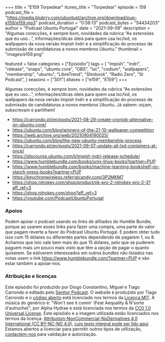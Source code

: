 +++
title = "E159 Torpedear"
itunes_title = "Torpedear"
episode = 159
podcast_file = "https://media.blubrry.com/ubuntupt/archive.org/download/pup-e159/e159.mp3"
podcast_duration = "0:56:13"
podcast_bytes = "54434203"
author = "Podcast Ubuntu Portugal"
date = "2021-09-09"
description = "Algumas corecções, é sempre bom, novidades da rubrica “As extensões que eu uso…”, informações/dicas úteis para quem usa lxc/lxd, os wallpapers da nova versão Impish Indri e a simplificação do processo de submissão de candidaturas a novos membros Ubuntu."
thumbnail = "images/e159.png"

featured = false
categories = ["Episódio"]
tags = [
  "impish",
  "indri",
  "release",
  "snaps",
  "ubuntu core",
  "OBS",
  "lxc",
  "codium",
  "wallpapers",
  "membership",
  "ubuntu",
  "LibreTrend",
  "Slimbook",
  "Radio Zero",
  "Sr Podcast",
]
seasons = ["S01"]
aliases = ["e159", "E159"]
+++

Algumas corecções, é sempre bom, novidades da rubrica “As extensões que eu uso…”, informações/dicas úteis para quem usa lxc/lxd, os wallpapers da nova versão Impish Indri e a simplificação do processo de submissão de candidaturas a novos membros Ubuntu.
Já sabem: oiçam, subscrevam e partilhem!

* https://carrondo.pt/en/posts/2021-08-29-create-cronjob-alternative-on-ubuntu-core/
* https://ubuntu.com/blog/winners-of-the-21-10-wallpaper-competition
* https://web.archive.org/web/20210904190025/
* https://ubuntu.com/blog/the-new-ubuntu-membership-process
* https://carrondo.pt/en/posts/2021-09-07-update-all-lxd-containers-at-once/
* https://discourse.ubuntu.com/t/impish-indri-release-schedule/
* https://www.humblebundle.com/books/unix-linux-books?partner=PUP
* https://www.humblebundle.com/books/machine-learning-bookshelf-no-starch-press-books?partner=PUP
* https://keychronwireless.referralcandy.com/3P2MKM7
* https://shop.nitrokey.com/shop/product/nk-pro-2-nitrokey-pro-2-3?aff_ref=3
* https://shop.nitrokey.com/shop?aff_ref=3
* https://youtube.com/PodcastUbuntuPortugal



### Apoios
Podem apoiar o podcast usando os links de afiliados do Humble Bundle, porque ao usarem esses links para fazer uma compra, uma parte do valor que pagam reverte a favor do Podcast Ubuntu Portugal.
E podem obter tudo isso com 15 dólares ou diferentes partes dependendo de pagarem 1, ou 8.
Achamos que isto vale bem mais do que 15 dólares, pelo que se puderem paguem mais um pouco mais visto que têm a opção de pagar o quanto quiserem.
Se estiverem interessados em outros bundles não listados nas notas usem o link https://www.humblebundle.com/?partner=PUP e vão estar também a apoiar-nos.

### Atribuição e licenças
Este episódio foi produzido por Diogo Constantino, Miguel e Tiago Carrondo e editado pelo [Senhor Podcast](https://senhorpodcast.pt/).
O website é produzido por Tiago Carrondo e o [código aberto](https://gitlab.com/podcastubuntuportugal/website) está licenciado nos termos da [Licença MIT](https://gitlab.com/podcastubuntuportugal/website/main/LICENSE).
A música do genérico é: "Won't see it comin' (Feat Aequality & N'sorte d'autruche)", por Alpha Hydrae e está licenciada nos termos da [CC0 1.0 Universal License](https://creativecommons.org/publicdomain/zero/1.0/).
Este episódio e a imagem utilizada estão licenciados nos termos da licença: [Attribution-NonCommercial-NoDerivatives 4.0 International (CC BY-NC-ND 4.0)](https://creativecommons.org/licenses/by-nc-nd/4.0/), [cujo texto integral pode ser lido aqui](https://creativecommons.org/licenses/by-nc-nd/4.0/legalcode). Estamos abertos a licenciar para permitir outros tipos de utilização, [contactem-nos](https://podcastubuntuportugal.org/contactos) para validação e autorização.

